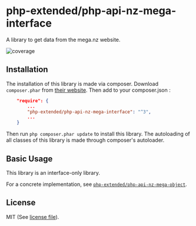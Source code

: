 # php-extended/php-api-nz-mega-interface

A library to get data from the mega.nz website.

![coverage](https://gitlab.com/php-extended/php-api-nz-mega-interface/badges/master/pipeline.svg?style=flat-square)


## Installation

The installation of this library is made via composer.
Download `composer.phar` from [their website](https://getcomposer.org/download/).
Then add to your composer.json :

```json
	"require": {
		...
		"php-extended/php-api-nz-mega-interface": "^3",
		...
	}
```

Then run `php composer.phar update` to install this library.
The autoloading of all classes of this library is made through composer's autoloader.


## Basic Usage

This library is an interface-only library.

For a concrete implementation, see [`php-extended/php-api-nz-mega-object`](https://gitlab.com/php-extended/php-api-nz-mega-object).


## License

MIT (See [license file](LICENSE)).
